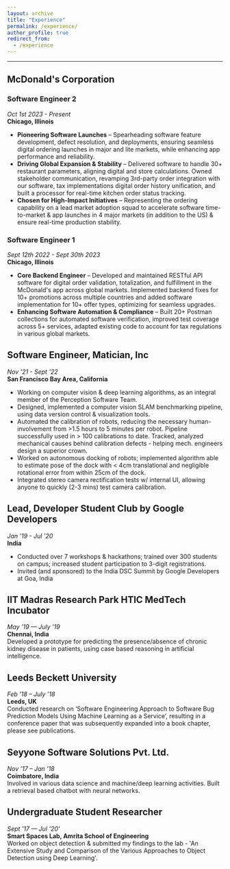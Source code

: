 ```yaml
---
layout: archive
title: "Experience"
permalink: /experience/
author_profile: true
redirect_from:
  - /experience
---
```

<hr>

## McDonald's Corporation
### Software Engineer 2
  _Oct 1st 2023 - Present_
  <br>
 **Chicago, Illinois**
 <br>

- **Pioneering Software Launches** – Spearheading software feature development, defect resolution, and deployments, ensuring seamless digital ordering launches in major and lite markets, while enhancing app performance and reliability.
-	**Driving Global Expansion & Stability** – Delivered software to handle 30+ restaurant parameters, aligning digital and store calculations. Owned stakeholder communication, revamping 3rd-party order integration with our software, tax implementations digital order history unification, and built a processor for real-time kitchen order status tracking.
-	**Chosen for High-Impact Initiatives** – Representing the ordering capability on a lead market adoption squad to accelerate software time-to-market & app launches in 4 major markets (in addition to the US) & ensure real-time production stability.

### Software Engineer 1
  _Sept 12th 2022 - Sept 30th 2023_
  <br>
 **Chicago, Illinois**
 <br>

- **Core Backend Engineer** – Developed and maintained RESTful API software for digital order validation, totalization, and fulfillment in the McDonald's app across global markets. Implemented backend fixes for 10+ promotions across multiple countries and added software implementation for 10+ offer types, optimizing for seamless upgrades.
- **Enhancing Software Automation & Compliance** – Built 20+ Postman collections for automated software verification, improved test coverage across 5+ services, adapted existing code to account for tax regulations in various global markets.


## Software Engineer, Matician, Inc
  _Nov '21 - Sept '22_
  <br>
 **San Francisco Bay Area, California**
 <br>
- Working on computer vision & deep learning algorithms, as an integral member of the Perception Software Team.
- Designed, implemented a computer vision SLAM benchmarking pipeline, using data version control & visualization tools. 
- Automated the calibration of robots, reducing the necessary human-involvement from >1.5 hours to 5 minutes per robot. Pipeline successfully used in > 100 calibrations to date. Tracked, analyzed mechanical causes behind calibration defects - helping mech. engineers design a superior crown.
- Worked on autonomous docking of robots; implemented algorithm able to estimate pose of the dock with < 4cm
translational and negligible rotational error from within 25cm of the dock.
- Integrated stereo camera rectification tests w/ internal UI, allowing anyone to quickly (2-3 mins) test camera calibration.

## Lead, Developer Student Club by Google Developers
  _Jan '19 - Jul '20_
  <br>
 **India**
 <br>
- Conducted over 7 workshops & hackathons; trained over 300 students on campus; increased student participation to 3-digit registrations. 
- Invited (and sponsored) to the India DSC Summit by Google Developers at Goa, India

## IIT Madras Research Park HTIC MedTech Incubator
  _May ’19 — July ’19_
  <br>
 **Chennai, India**
 <br>
Developed a prototype for predicting the presence/absence of chronic kidney disease in patients, using case based reasoning in artificial intelligence.

## Leeds Beckett University
 _Feb ’18 – July ’18_
  <br>
 **Leeds, UK**
  <br>
Conducted research on ‘Software Engineering Approach to Software Bug Prediction Models Using Machine Learning as a Service’, resulting in a conference paper that was subsequently expanded into a book chapter, please see publications.

## Seyyone Software Solutions Pvt. Ltd.
  _Nov ’17 – Jan ’18_
   <br>
 **Coimbatore, India**
  <br>
Involved in various data science and machine/deep learning activities. Built a retrieval based chatbot with neural networks.

## Undergraduate Student Researcher
 _Sept '17 — Jul '20'_
  <br>
 **Smart Spaces Lab, Amrita School of Engineering**
  <br>
Worked on object detection & submitted my findings to the lab - 'An Extensive Study and Comparison of the Various Approaches to Object Detection using Deep Learning'.

